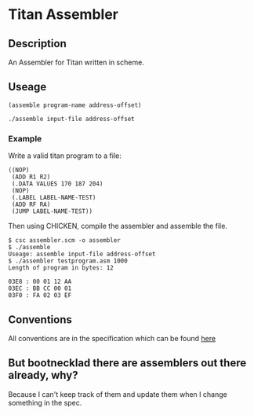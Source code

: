 # Titan Assembler #

## Description ##

An Assembler for Titan written in scheme.

## Useage ##

    (assemble program-name address-offset)

    ./assemble input-file address-offset

### Example ###

Write a valid titan program to a file:

    ((NOP)
     (ADD R1 R2)
     (.DATA VALUES 170 187 204)
     (NOP)
     (.LABEL LABEL-NAME-TEST)
     (ADD RF RA)
     (JUMP LABEL-NAME-TEST))

Then using CHICKEN, compile the assembler and assemble the file.

    $ csc assembler.scm -o assembler
    $ ./assemble
    Useage: assemble input-file address-offset
    $ ./assembler testprogram.asm 1000
    Length of program in bytes: 12
    
    03E8 : 00 01 12 AA 
    03EC : BB CC 00 01 
    03F0 : FA 02 03 EF 

## Conventions ##

All conventions are in the specification which can be found [here](https://github.com/bootnecklad/Titan-Specifications/blob/master/Specifications.md)

## But bootnecklad there are assemblers out there already, why? ##

Because I can't keep track of them and update them when I change something in the spec.